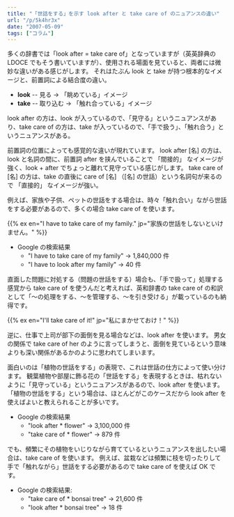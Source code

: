 ```yaml
---
title: "「世話をする」を示す look after と take care of のニュアンスの違い"
url: "/p/5k4hr3x"
date: "2007-05-09"
tags: ["コラム"]
---
```


多くの辞書では「look after = take care of」となっていますが（英英辞典の LDOCE でもそう書いていますが）、使用される場面を見ていると、両者には微妙な違いがある感じがします。
それはたぶん look と take が持つ根本的なイメージと、前置詞による結合度の違い。

- <b>look</b> -- 見る → 「眺めている」イメージ
- <b>take</b> -- 取り込む → 「触れ合っている」イメージ

look after の方は、look が入っているので、「見守る」というニュアンスがあり、take care of の方は、take が入っているので、「手で扱う」、「触れ合う」というニュアンスがある。

前置詞の位置によっても感覚的な違いが現れています。
look after [名] の方は、look と名詞の間に、前置詞 after を挟んでいることで 「間接的」 なイメージが強く、look + after でちょっと離れて見守っている感じがします。
take care of [名] の方は、take の直後に care of [名] （[名] の世話）という名詞句が来るので 「直接的」 なイメージが強い。

例えば、家族や子供、ペットの世話をする場合は、時々「触れ合い」ながら世話をする必要があるので、多くの場合 take care of を使います。

{{% ex en="I have to take care of my family." jp="家族の世話をしないといけません。" %}}

- Google の検索結果
    - "I have to take care of my family" → 1,840,000 件
    - "I have to look after my family" → 40 件

直面した問題に対処する（問題の世話をする）場合も、「手で扱って」処理する感覚から take care of を使うんだと考えれば、英和辞書の take care of の和訳として「～の処理をする、～を管理する、～を引き受ける」が載っているのも納得です。

{{% ex en="I'll take care of it!" jp="私にまかせておけ！" %}}

逆に、仕事で上司が部下の面倒を見る場合などは、look after を使います。
男女の関係で take care of her のように言ってしまうと、面倒を見ているという意味よりも深い関係があるかのように思われてしまいます。

面白いのは「植物の世話をする」の表現で、これは世話の仕方によって使い分けます。
観葉植物や部屋に飾る花の「世話をする」を表現するときは、枯れないように「見守っている」というニュアンスがあるので、look after を使います。
「植物の世話をする」という場合は、ほとんどがこのケースだから look after を使えばよいと教えられることが多いです。

- Google の検索結果
    - "look after * flower" → 3,100,000 件
    - "take care of * flower" → 879 件

でも、頻繁にその植物をいじりながら育てているというニュアンスを出したい場合は、take care of を使います。
例えば、盆栽などは頻繁に枝を切ったりして手で「触れながら」世話をする必要があるので take care of を使えば OK です。

- Google の検索結果:
    - "take care of * bonsai tree" → 21,600 件
    - "look after * bonsai tree" → 18 件

